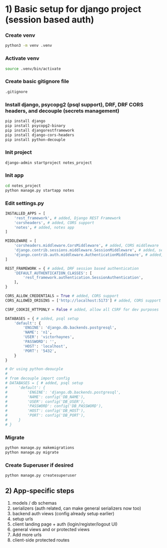 # 1) Basic setup for django project (session based auth)
### Create venv
```sh
python3 -m venv .venv
```

### Activate venv
```sh
source .venv/bin/activate
```

### Create basic gitignore file
```txt
.gitignore
```

### Install django, psycopg2 (psql support), DRF, DRF CORS headers, and decouple (secrets management)
```sh
pip install django
pip install psycopg2-binary
pip install djangorestframework
pip install django-cors-headers
pip install python-decouple
```

### Init project
```sh
django-admin startproject notes_project
```

### Init app
```sh
cd notes_project
python manage.py startapp notes
```

### Edit settings.py
```py
INSTALLED_APPS = [
    'rest_framework', # added, Django REST Framework
    'corsheaders', # added, CORS support
    'notes', # added, notes app
]

MIDDLEWARE = [
    'corsheaders.middleware.CorsMiddleware', # added, CORS middleware
    'django.contrib.sessions.middleware.SessionMiddleware', # added, session middleware for DRF
    'django.contrib.auth.middleware.AuthenticationMiddleware', # added, authentication middleware for DRF]
]

REST_FRAMEWORK = { # added, DRF session based authentication
    'DEFAULT_AUTHENTICATION_CLASSES': [
        'rest_framework.authentication.SessionAuthentication',
    ],
}

CORS_ALLOW_CREDENTIALS = True # added, CORS support
CORS_ALLOWED_ORIGINS = ['http://localhost:5173'] # added, CORS support - Vite React app

CSRF_COOKIE_HTTPONLY = False # added, allow all CSRF for dev purposes

DATABASES = { # added, psql setup
    'default': {
        'ENGINE': 'django.db.backends.postgresql',
        'NAME': 'n1',
        'USER': 'victorhaynes',
        'PASSWORD': '',
        'HOST': 'localhost',
        'PORT': '5432',
    }
}

# Or using python-deoucple
#
# from decouple import config
# DATABASES = { # added, psql setup
#     'default': {
#         'ENGINE': 'django.db.backends.postgresql',
#         'NAME': config('DB_NAME'),
#         'USER': config('DB_USER'),
#         'PASSWORD': config('DB_PASSWORD'),
#         'HOST': config('DB_HOST'),
#         'PORT': config('DB_PORT'),
#     }
# }
```

### Migrate
```sh
python manage.py makemigrations
python manage.py migrate
```

### Create Superuser if desired
```sh
python manage.py createsuperuser
```

## 2) App-specific steps
1) models / db schemas
2) serializers (auth related, can make general serializers now too)
3) backend auth views (config already setup earlier)
5) setup urls
6) client landing page + auth (login/register/logout UI)
7) general views and or protected views
8) Add more urls
8) client-side protected routes
